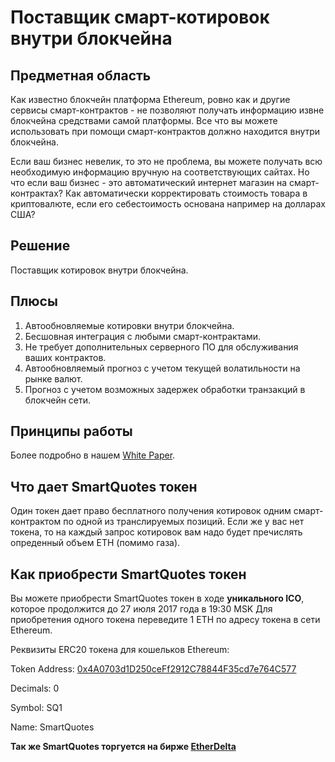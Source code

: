# Поставщик смарт-котировок внутри блокчейна

## Предметная область
Как известно блокчейн платформа Ethereum, ровно как и другие сервисы смарт-контрактов - не позволяют получать информацию извне блокчейна средствами самой платформы. Все что вы можете использовать при помощи смарт-контрактов должно находится внутри блокчейна.

Если ваш бизнес невелик, то это не проблема, вы можете получать всю необходимую информацию вручную на соответствующих сайтах. Но что если ваш бизнес - это автоматический интернет магазин на смарт-контрактах? Как автоматически корректировать стоимость товара в криптовалюте, если его себестоимость основана например на долларах США?

## Решение

Поставщик котировок внутри блокчейна.

## Плюсы

1. Автообновляемые котировки внутри блокчейна.
2. Бесшовная интеграция с любыми смарт-контрактами.
3. Не требует дополнительных серверного ПО для обслуживания ваших контрактов.
4. Автообновляемый прогноз с учетом текущей волатильности на рынке валют.
5. Прогноз с учетом возможных задержек обработки транзакций в блокчейн сети.

## Принципы работы

Более подробно в нашем [White Paper](white-paper.md).

## Что дает SmartQuotes токен

Один токен дает право бесплатного получения котировок одним смарт-контрактом по одной из транслируемых позиций.
Если же у вас нет токена, то на каждый запрос котировок вам надо будет пречислять опреденный объем ETH (помимо газа).

## Как приобрести SmartQuotes токен

Вы можете приобрести SmartQuotes токен в ходе **уникального ICO**, которое продолжится до 27 июля 2017 года в 19:30 MSK
Для приобретения одного токена переведите 1 ETH по адресу токена в сети Ethereum.

Реквизиты ERC20 токена для кошельков Ethereum:

Token Address: [0x4A0703d1D250ceFf2912C78844F35cd7e764C577](https://etherscan.io/token/0x4a0703d1d250ceff2912c78844f35cd7e764c577)

Decimals: 0

Symbol: SQ1

Name: SmartQuotes

**Так же SmartQuotes торгуется на бирже [EtherDelta](https://etherdelta.github.io/#0x4a0703d1d250ceff2912c78844f35cd7e764c577-ETH)**
